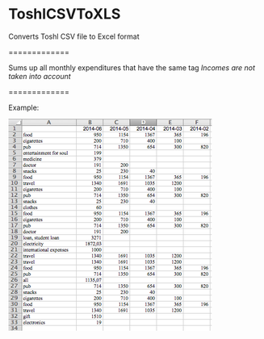 ToshlCSVToXLS
=============

Converts Toshl CSV file to Excel format

=============

Sums up all monthly expenditures that have the same tag
*Incomes are not taken into account*

=============

Example:

![example](https://raw.githubusercontent.com/rememmber/ToshlCSVToXLS/master/example/xml_example.png)
